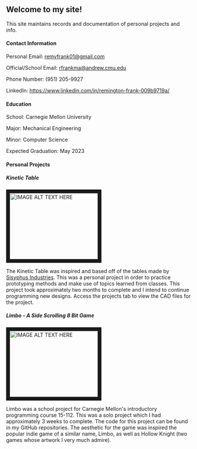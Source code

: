 ## Welcome to my site!

This site maintains records and documentation of personal projects and info.

#### Contact Information

  Personal Email: <remyfrank01@gmail.com>   
  
  Official/School Email: <rfrankma@andrew.cmu.edu>
  
  Phone Number: (951) 205-9927
  
  LinkedIn: <https://www.linkedin.com/in/remington-frank-009b9719a/>
  
#### Education

  School: Carnegie Mellon University
  
  Major: Mechanical Engineering
  
  Minor: Computer Science
  
  Expected Graduation: May 2023
  
#### Personal Projects

 ##### Kinetic Table
 
<a href="http://www.youtube.com/watch?feature=player_embedded&v=idSlaYLO3qE
" target="_blank"><img src="http://img.youtube.com/vi/idSlaYLO3qE/0.jpg" 
alt="IMAGE ALT TEXT HERE" width="240" height="180" border="10" /></a>

The Kinetic Table was inspired and based off of the tables made by [Sisyphus Industries](https://sisyphus-industries.com/).
This was a personal project in order to practice prototyping methods and make use of topics learned from classes. This project
took approximately two months to complete and I intend to continue programming new designs. Access the projects tab to view the 
CAD files for the project.


 ##### Limbo - A Side Scrolling 8 Bit Game
 
 <a href="http://www.youtube.com/watch?feature=player_embedded&v=Gdc4ZPLv7M4
" target="_blank"><img src="http://img.youtube.com/vi/Gdc4ZPLv7M4/0.jpg" 
alt="IMAGE ALT TEXT HERE" width="240" height="180" border="10" /></a>

Limbo was a school project for Carnegie Mellon's introductory programming course 15-112. This was a solo project which I had approximately
3 weeks to complete. The code for this project can be found in my GitHub repositories. The aesthetic for the game was inspired the popular indie
game of a similar name, Limbo, as well as Hollow Knight (two games whose artwork I very much admire).
